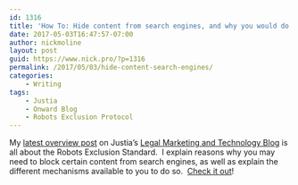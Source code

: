 ```yaml
---
id: 1316
title: 'How To: Hide content from search engines, and why you would do it'
date: 2017-05-03T16:47:57-07:00
author: nickmoline
layout: post
guid: https://www.nick.pro/?p=1316
permalink: /2017/05/03/hide-content-search-engines/
categories:
    - Writing
tags:
    - Justia
    - Onward Blog
    - Robots Exclusion Protocol
---
```

My [latest overview post](https://onward.justia.com/2017/05/02/robots-exclusion-standard/) on Justia&#8217;s [Legal Marketing and Technology Blog](https://onward.justia.com/) is all about the Robots Exclusion Standard.  I explain reasons why you may need to block certain content from search engines, as well as explain the different mechanisms available to you to do so.  [Check it out](https://onward.justia.com/2017/05/02/robots-exclusion-standard/)!